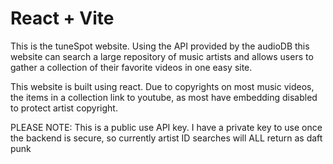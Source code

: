 # React + Vite

This is the tuneSpot website. Using the API provided by the audioDB this website can search a large repository of music artists and allows users to gather a collection of their favorite videos in one easy site.

This website is built using react. Due to copyrights on most music videos, the items in a collection link to youtube, as most have embedding disabled to protect artist copyright.

PLEASE NOTE: This is a public use API key. I have a private key to use once the backend is secure, so currently artist ID searches will ALL return as daft punk
